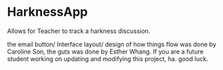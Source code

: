 # HarknessApp

Allows for Teacher to track a harkness discussion.

the email button/ Interface layout/ design of how things flow was done by Caroline Son, the guts was done by Esther Whang.
If you are a future student working on updating and modifying this project,
ha.
good luck.

